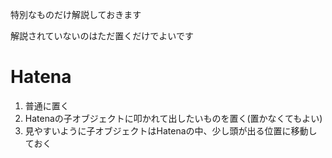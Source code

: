 特別なものだけ解説しておきます

解説されていないのはただ置くだけでよいです

# Hatena

1. 普通に置く
2. Hatenaの子オブジェクトに叩かれて出したいものを置く(置かなくてもよい)
3. 見やすいように子オブジェクトはHatenaの中、少し頭が出る位置に移動しておく
